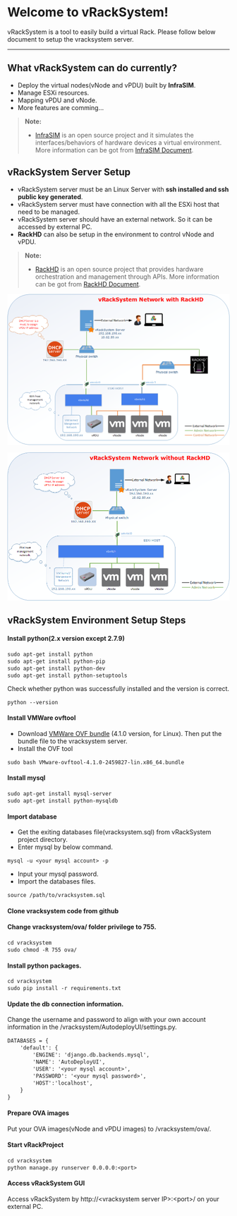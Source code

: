 Welcome to vRackSystem!
===================

vRackSystem is a tool to easily build a virtual Rack. Please follow below document to setup the vracksystem server.

----------


What vRackSystem can do currently?
-------------
- Deploy the virtual nodes(vNode and vPDU) built by **InfraSIM**.
- Manage ESXi resources.
- Mapping vPDU and vNode.
- More features are comming...

> **Note:**
> 
> - [InfraSIM](https://github.com/InfraSIM) is an open source project and it simulates the interfaces/behaviors of hardware devices a virtual environment. More information can be got from [InfraSIM Document](http://infrasim.readthedocs.org/en/latest/).

vRackSystem Server Setup
-------------
- vRackSystem server must be an Linux Server with **ssh installed and ssh public key generated**.
- vRackSystem server must have connection with all the ESXi host that need to be managed.
- vRackSystem server should have an external network. So it can be accessed by external PC.
- **RackHD** can also be setup in the environment to control vNode and vPDU.

> **Note:**
> 
> - [RackHD](https://github.com/RackHD) is an open source project that provides hardware orchestration and management through APIs. More information can be got from [RackHD Document](http://rackhd.readthedocs.org/en/latest/).


![vRackSystem Network setup with RackHD ](/app/static/app/img/networkwithrackhd.png)

![vRackSystem Network setup without RackHD ](/app/static/app/img/networkwithoutrackhd.png)

vRackSystem Environment Setup Steps
-------------
#### Install python(2.x version except 2.7.9)
```
sudo apt-get install python
sudo apt-get install python-pip
sudo apt-get install python-dev
sudo apt-get install python-setuptools
```
Check whether python was successfully installed and the version is correct.
```
python --version
```
#### Install VMWare ovftool

- Download [VMWare OVF bundle](https://my.vmware.com/group/vmware/details?productId=491&downloadGroup=OVFTOOL410) (4.1.0 version, for Linux). Then put the bundle file to the vracksystem server.
- Install the OVF tool
```
sudo bash VMware-ovftool-4.1.0-2459827-lin.x86_64.bundle
```
#### Install mysql
```
sudo apt-get install mysql-server
sudo apt-get install python-mysqldb
```
#### Import database
- Get the exiting databases file(vracksystem.sql) from vRackSystem project directory.
- Enter mysql by below command.

```
mysql -u <your mysql account> -p
```
- Input your mysql password.
- Import the databases files.
```
source /path/to/vracksystem.sql
```
#### Clone vracksystem code from github
#### Change **vracksystem/ova/** folder privilege to 755.
```
cd vracksystem
sudo chmod -R 755 ova/
```
#### Install python packages.
```
cd vracksystem
sudo pip install -r requirements.txt
```
#### Update the db connection information. 
Change the username and password to align with your own account information in the /vracksystem/AutodeployUI/settings.py.
```
DATABASES = {
    'default': {
        'ENGINE': 'django.db.backends.mysql',
        'NAME': 'AutoDeployUI',
        'USER': '<your mysql account>',
        'PASSWORD': '<your mysql password>',
        'HOST':'localhost',
    }
}
```
#### Prepare OVA images
Put your OVA images(vNode and vPDU images) to /vracksystem/ova/.
#### Start vRackProject
```
cd vracksystem
python manage.py runserver 0.0.0.0:<port>
```
#### Access vRackSystem GUI
   Access vRackSystem by http://&lt;vracksystem server IP&gt;:&lt;port&gt;/ on your external PC.
